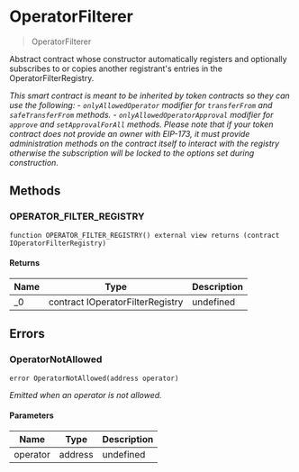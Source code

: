 # OperatorFilterer

> OperatorFilterer

Abstract contract whose constructor automatically registers and optionally subscribes to or copies another registrant&#39;s entries in the OperatorFilterRegistry.

_This smart contract is meant to be inherited by token contracts so they can use the following: - `onlyAllowedOperator` modifier for `transferFrom` and `safeTransferFrom` methods. - `onlyAllowedOperatorApproval` modifier for `approve` and `setApprovalForAll` methods. Please note that if your token contract does not provide an owner with EIP-173, it must provide administration methods on the contract itself to interact with the registry otherwise the subscription will be locked to the options set during construction._

## Methods

### OPERATOR_FILTER_REGISTRY

```solidity
function OPERATOR_FILTER_REGISTRY() external view returns (contract IOperatorFilterRegistry)
```

#### Returns

| Name | Type                             | Description |
| ---- | -------------------------------- | ----------- |
| \_0  | contract IOperatorFilterRegistry | undefined   |

## Errors

### OperatorNotAllowed

```solidity
error OperatorNotAllowed(address operator)
```

_Emitted when an operator is not allowed._

#### Parameters

| Name     | Type    | Description |
| -------- | ------- | ----------- |
| operator | address | undefined   |
